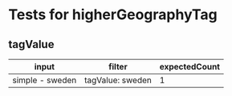 # Tests for higherGeographyTag

## tagValue

| input           | filter           | expectedCount |
| --------------- | ---------------- | ------------- |
| simple - sweden | tagValue: sweden | 1             |